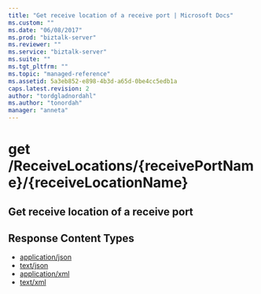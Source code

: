 ```yaml
---
title: "Get receive location of a receive port | Microsoft Docs"
ms.custom: ""
ms.date: "06/08/2017"
ms.prod: "biztalk-server"
ms.reviewer: ""
ms.service: "biztalk-server"
ms.suite: ""
ms.tgt_pltfrm: ""
ms.topic: "managed-reference"
ms.assetid: 5a3eb852-e898-4b3d-a65d-0be4cc5edb1a
caps.latest.revision: 2
author: "tordgladnordahl"
ms.author: "tonordah"
manager: "anneta"
---
```

# get  /ReceiveLocations/{receivePortName}/{receiveLocationName}
## Get receive location of a receive port

Response Content Types
---
- [application/json](../feature-pack-1/get-receive-location-of-a-receive-port-application-json.md)
- [text/json](../feature-pack-1/get-receive-location-of-a-receive-port-text-json.md)
- [application/xml](../feature-pack-1/get-receive-location-of-a-receive-port-application-xml.md)
- [text/xml](../feature-pack-1/get-receive-location-of-a-receive-port-text-xml.md)

